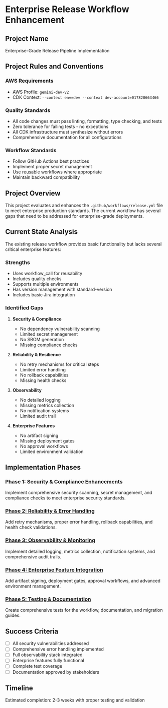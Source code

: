 # Enterprise Release Workflow Enhancement

## Project Name
Enterprise-Grade Release Pipeline Implementation

## Project Rules and Conventions

### AWS Requirements
- AWS Profile: `gemini-dev-v2`
- CDK Context: `--context env=dev --context dev-account=017820663466`

### Quality Standards
- All code changes must pass linting, formatting, type checking, and tests
- Zero tolerance for failing tests - no exceptions
- All CDK infrastructure must synthesize without errors
- Comprehensive documentation for all configurations

### Workflow Standards
- Follow GitHub Actions best practices
- Implement proper secret management
- Use reusable workflows where appropriate
- Maintain backward compatibility

## Project Overview

This project evaluates and enhances the `.github/workflows/release.yml` file to meet enterprise production standards. The current workflow has several gaps that need to be addressed for enterprise-grade deployments.

## Current State Analysis

The existing release workflow provides basic functionality but lacks several critical enterprise features:

### Strengths
- Uses workflow_call for reusability
- Includes quality checks
- Supports multiple environments
- Has version management with standard-version
- Includes basic Jira integration

### Identified Gaps
1. **Security & Compliance**
   - No dependency vulnerability scanning
   - Limited secret management
   - No SBOM generation
   - Missing compliance checks

2. **Reliability & Resilience**
   - No retry mechanisms for critical steps
   - Limited error handling
   - No rollback capabilities
   - Missing health checks

3. **Observability**
   - No detailed logging
   - Missing metrics collection
   - No notification systems
   - Limited audit trail

4. **Enterprise Features**
   - No artifact signing
   - Missing deployment gates
   - No approval workflows
   - Limited environment validation

## Implementation Phases

### [Phase 1: Security & Compliance Enhancements](./phase-1.md)
Implement comprehensive security scanning, secret management, and compliance checks to meet enterprise security standards.

### [Phase 2: Reliability & Error Handling](./phase-2.md)
Add retry mechanisms, proper error handling, rollback capabilities, and health check validations.

### [Phase 3: Observability & Monitoring](./phase-3.md)
Implement detailed logging, metrics collection, notification systems, and comprehensive audit trails.

### [Phase 4: Enterprise Feature Integration](./phase-4.md)
Add artifact signing, deployment gates, approval workflows, and advanced environment management.

### [Phase 5: Testing & Documentation](./phase-5.md)
Create comprehensive tests for the workflow, documentation, and migration guides.

## Success Criteria

- [ ] All security vulnerabilities addressed
- [ ] Comprehensive error handling implemented
- [ ] Full observability stack integrated
- [ ] Enterprise features fully functional
- [ ] Complete test coverage
- [ ] Documentation approved by stakeholders

## Timeline

Estimated completion: 2-3 weeks with proper testing and validation